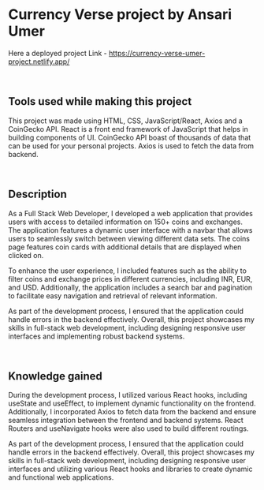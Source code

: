 # Currency Verse project by Ansari Umer

Here a deployed project Link - https://currency-verse-umer-project.netlify.app/

<br>

## Tools used while making this project

This project was made using HTML, CSS, JavaScript/React, Axios and a CoinGecko API. React is a front end framework of JavaScript that helps in building components of UI. CoinGecko API boast of thousands of data that can be used for your personal projects. Axios is used to fetch the data from backend.

<br>

## Description

As a Full Stack Web Developer, I developed a web application that provides users with access to detailed information on 150+ coins and exchanges. The application features a dynamic user interface with a navbar that allows users to seamlessly switch between viewing different data sets. The coins page features coin cards with additional details that are displayed when clicked on.

To enhance the user experience, I included features such as the ability to filter coins and exchange prices in different currencies, including INR, EUR, and USD. Additionally, the application includes a search bar and pagination to facilitate easy navigation and retrieval of relevant information.

As part of the development process, I ensured that the application could handle errors in the backend effectively. Overall, this project showcases my skills in full-stack web development, including designing responsive user interfaces and implementing robust backend systems.

<br>

## Knowledge gained

During the development process, I utilized various React hooks, including useState and useEffect, to implement dynamic functionality on the frontend. Additionally, I incorporated Axios to fetch data from the backend and ensure seamless integration between the frontend and backend systems. React Routers and useNavigate hooks were also used to build different routings.

As part of the development process, I ensured that the application could handle errors in the backend effectively. Overall, this project showcases my skills in full-stack web development, including designing responsive user interfaces and utilizing various React hooks and libraries to create dynamic and functional web applications.
